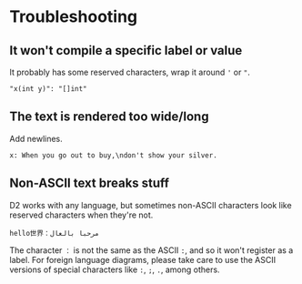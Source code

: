 # Troubleshooting

## It won't compile a specific label or value

It probably has some reserved characters, wrap it around `'` or `"`.

```d2
"x(int y)": "[]int"
```

## The text is rendered too wide/long

Add newlines.

```d2
x: When you go out to buy,\ndon't show your silver.
```

## Non-ASCII text breaks stuff

D2 works with any language, but sometimes non-ASCII characters look like reserved characters when they're not.

```d2
hello世界：مرحبا بالعال
```

The character `：` is not the same as the ASCII `:`, and so it won't register as a label. For foreign language diagrams, please take care to use the ASCII versions of special characters like `:`, `;`, `.`, among others.
